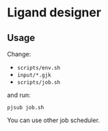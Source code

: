 # Ligand designer

## Usage

Change:

- `scripts/env.sh`
- `input/*.gjk`
- `scripts/job.sh`

and run:

```console
pjsub job.sh
```

You can use other job scheduler.

